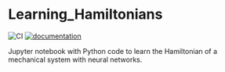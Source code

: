 # Learning_Hamiltonians


![CI](https://github.com/THREAD-3-2/Learning_Hamitlonians/workflows/CI/badge.svg)
[![documentation](https://img.shields.io/badge/docs-passing-<COLOR>.svg)](https://THREAD-3-2.github.io/Learning_Hamitlonians/)


Jupyter notebook with Python code to learn the Hamiltonian of a mechanical system with neural networks.
